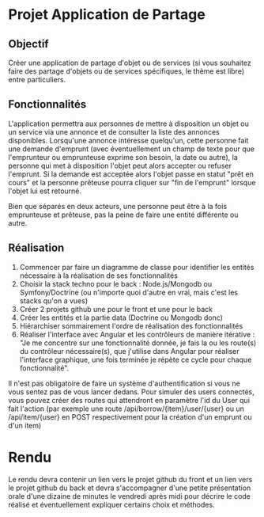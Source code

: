 # Projet Application de Partage

## Objectif
Créer une application de partage d'objet ou de services (si vous souhaitez faire des partage d'objets ou de services spécifiques, le thème est libre) entre particuliers.

## Fonctionnalités

L'application permettra aux personnes de mettre à disposition un objet ou un service via une annonce et de consulter la liste des annonces disponibles.
Lorsqu'une annonce intéresse quelqu'un, cette personne fait une demande d'emprunt (avec éventuellement un champ de texte pour que l'emprunteur ou emprunteuse exprime son besoin, la date ou autre), la personne qui met à disposition l'objet peut alors accepter ou refuser l'emprunt. Si la demande est acceptée alors l'objet passe en statut "prêt en cours" et la personne prêteuse pourra cliquer sur "fin de l'emprunt" lorsque l'objet lui est retourné.

Bien que séparés en deux acteurs, une personne peut être à la fois emprunteuse et prêteuse, pas la peine de faire une entité différente ou autre.

## Réalisation
1. Commencer par faire un diagramme de classe pour identifier les entités nécessaire à la réalisation de ses fonctionnalités
2. Choisir la stack techno pour le back : Node.js/Mongodb ou Symfony/Doctrine (ou n'importe quoi d'autre en vrai, mais c'est les stacks qu'on a vues)
3. Créer 2 projets github une pour le front et une pour le back
4. Créer les entités et la partie data (Doctrine ou Mongodb donc)
5. Hiérarchiser sommairement l'ordre de réalisation des fonctionnalités
6. Réaliser l'interface avec Angular et les contrôleurs de manière itérative : "Je me concentre sur une fonctionnalité donnée, je fais la ou les route(s) du contrôleur nécessaire(s), que j'utilise dans Angular pour réaliser l'interface graphique, une fois terminée je répète ce cycle pour chaque fonctionnalité".


Il n'est pas obligatoire de faire un système d'authentification si vous ne vous sentez pas de vous lancer dedans. Pour simuler des users connectés, vous pouvez créer des routes qui attendront en paramètre l'id du User qui fait l'action (par exemple une route /api/borrow/{item}/user/{user} ou un /api/item/{user} en POST respectivement pour la création d'un emprunt ou d'un item)

# Rendu
Le rendu devra contenir un lien vers le projet github du front et un lien vers le projet github du back et devra s'accompagner d'une petite présentation orale d'une dizaine de minutes le vendredi après midi pour décrire le code réalisé et éventuellement expliquer certains choix et méthodes.